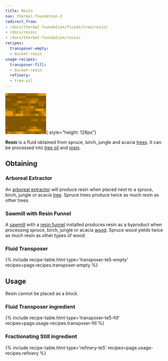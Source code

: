 ```yaml
---
title: Resin
nav: thermal-foundation-2
redirect_from:
- /docs/thermal-foundation/fluids/tree/resin/
- /docs/resin/
- /docs/thermal-foundation/resin/
recipes:
  transposer-empty:
  - bucket-resin
usage-recipes:
  transposer-fill:
  - bucket-resin
  refinery:
  - tree-oil
---
```


![Resin](/assets/images/thermal-foundation/resin.gif){:style="height: 128px"}


**Resin** is a fluid obtained from spruce, birch, jungle and acacia
[trees](https://minecraft.gamepedia.com/Tree). It can be processed into [tree
oil](/docs/thermal-foundation-2/tree-oil/) and [rosin](/docs/thermal-foundation-2/rosin/).


Obtaining
---------

### Arboreal Extractor
An [arboreal extractor](/docs/thermal-expansion-5/arboreal-extractor/) will produce resin when
placed next to a spruce, birch, jungle or acacia
[tree](https://minecraft.gamepedia.com/Tree). Spruce trees produce twice as much
resin as other trees.

### Sawmill with Resin Funnel
A [sawmill](/docs/thermal-expansion-5/sawmill/) with a [resin funnel](/docs/thermal-expansion-5/augment-resin-funnel/)
installed produces resin as a byproduct when processing spruce, birch, jungle or
acacia [wood](https://minecraft.gamepedia.com/Wood). Spruce wood yields twice as
much resin as other types of wood.

### Fluid Transposer
{% include recipe-table.html type='transposer-te5-empty' recipes=page.recipes.transposer-empty %}


Usage
-----

Resin cannot be placed as a block.

### Fluid Transposer ingredient
{% include recipe-table.html type='transposer-te5-fill' recipes=page.usage-recipes.transposer-fill %}

### Fractionating Still ingredient
{% include recipe-table.html type='refinery-te5' recipes=page.usage-recipes.refinery %}
